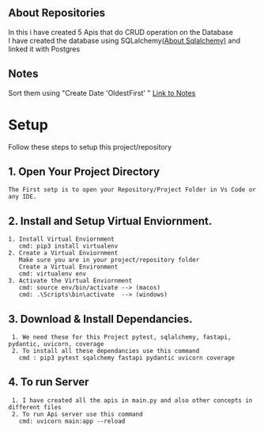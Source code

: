 ## About Repositories
In this i have created 5 Apis that do CRUD operation on the Database<br>
I have created the database using SQLalchemy<a href="https://github.com/fasihmuhammadvirk/SQLAlchemy">(About Sqlalchemy)</a>  and linked it with Postgres<br>

## Notes 
Sort them using "Create Date 'OldestFirst' " 
<a href = "https://notebook.zoho.com/app/index.html#/shared/notebooks/r5oy285ca9198eb03402fa0358d13d68e2cd1/notecards" >Link to Notes</a>

# Setup
Follow these steps to setup this project/repository

  ## 1. Open Your Project Directory
    The First setp is to open your Repository/Project Folder in Vs Code or any IDE.
  
  ## 2. Install and Setup Virtual Enviornment.
    1. Install Virtual Enviornment
       cmd: pip3 install virtualenv
    2. Create a Virtual Enviornment
       Make sure you are in your project/repository folder
       Create a Virtual Environment
       cmd: virtualenv env
    3. Activate the Virtual Enviornment
       cmd: source env/bin/activate --> (macos)
       cmd: .\Scripts\bin\activate  --> (windows)
       
  ## 3. Download & Install Dependancies.
     1. We need these for this Project pytest, sqlalchemy, fastapi, pydantic, uvicorn, coverage 
     2. To install all these dependancies use this command
       cmd : pip3 pytest sqalchemy fastapi pydantic uvicorn coverage
  
  ## 4. To run Server
     1. I have created all the apis in main.py and also other concepts in different files 
     2. To run Api server use this command
       cmd: uvicorn main:app --reload 

       
     







